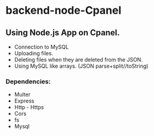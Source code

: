 # backend-node-Cpanel

## Using Node.js App on Cpanel.
- Connection to MySQL 
- Uploading files.
- Deleting files when they are deleted from the JSON.
- Using MySQL like arrays. (JSON parse+split//toString)

### Dependencies:
- Multer
- Express
- Http - Https
- Cors
- fs
- Mysql